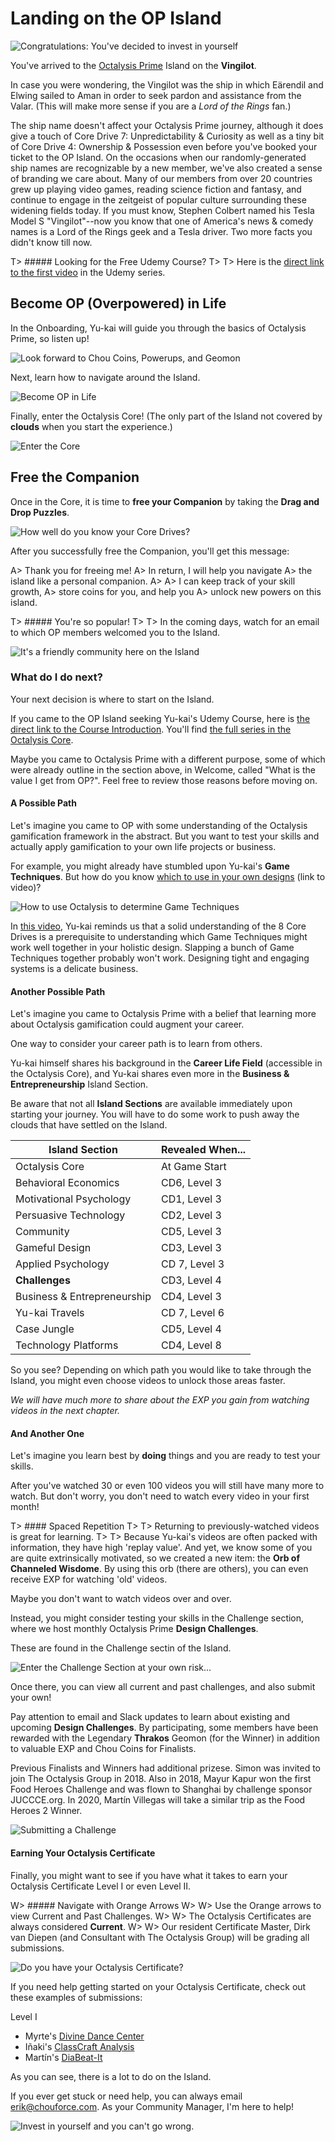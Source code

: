 # Landing on the OP Island

![Congratulations: You've decided to invest in yourself](/resources/investnow.png)

You've arrived to the [Octalysis Prime](https://octalysisprime.com) Island on the **Vingilot**. 

In case you were wondering, the Vingilot was the ship in which Eärendil and Elwing sailed to Aman in order to seek pardon and assistance from the Valar. (This will make more sense if you are a *Lord of the Rings* fan.)

The ship name doesn't affect your Octalysis Prime journey, although it does give a touch of Core Drive 7: Unpredictability & Curiosity as well as a tiny bit of Core Drive 4: Ownership & Possession even before you've booked your ticket to the OP Island. On the occasions when our randomly-generated ship names are recognizable by a new member, we've also created a sense of branding we care about. Many of our members from over 20 countries grew up playing video games, reading science fiction and fantasy, and continue to engage in the zeitgeist of popular culture surrounding these widening fields today. If you must know, Stephen Colbert named his Tesla Model S "Vingilot"--now you know that one of America's news & comedy names is a Lord of the Rings geek and a Tesla driver. Two more facts you didn't know till now. 

T> ##### Looking for the Free Udemy Course?
T>
T> Here is the [direct link to the first video](https://island.octalysisprime.com/#!/core/Beginner/Udemy%20Course%20Introduction/216085271) in the Udemy series.

## Become OP (Overpowered) in Life

In the Onboarding, Yu-kai will guide you through the basics of Octalysis Prime, so listen up!

![Look forward to Chou Coins, Powerups, and Geomon](/resources/intro01geo.png)

Next, learn how to navigate around the Island.

![Become OP in Life](/resources/opinlife.png)

Finally, enter the Octalysis Core! (The only part of the Island not covered by **clouds** when you start the experience.)

![Enter the Core](/resources/enterthecore.png)


## Free the Companion

Once in the Core, it is time to **free your Companion** by taking the **Drag and Drop Puzzles**. 

![How well do you know your Core Drives?](/resources/puzzle01.png)

After you successfully free the Companion, you'll get this message:

A> Thank you for freeing me!
A> In return, I will help you navigate
A> the island like a personal companion.
A>
A> I can keep track of your skill growth,
A> store coins for you, and help you
A> unlock new powers on this island.


T> ##### You're so popular!
T>
T> In the coming days, watch for an email to which OP members welcomed you to the Island.

![It's a friendly community here on the Island](/resources/popular.png)


### What do I do next? 

Your next decision is where to start on the Island. 

If you came to the OP Island seeking Yu-kai's Udemy Course, here is [the direct link to the Course Introduction](https://island.octalysisprime.com/#!/core/Beginner/Udemy%20Course%20Introduction/216085271). You'll find [the full series in the Octalysis Core](https://island.octalysisprime.com/#!/core/Beginner/Udemy%20Course%20Introduction/). 

Maybe you came to Octalysis Prime with a different purpose, some of which were already outline in the section above, in Welcome, called "What is the value I get from OP?". Feel free to review those reasons before moving on. 

#### A Possible Path

Let's imagine you came to OP with some understanding of the Octalysis gamification framework in the abstract. But you want to test your skills and actually apply gamification to your own life projects or business. 

For example, you might already have stumbled upon Yu-kai's **Game Techniques**. But how do you know [which to use in your own designs](https://island.octalysisprime.com/#!/core/Intermediate/Game%20Design%20Techniques%20(Intermediate)/218554735) (link to video)? 

![How to use Octalysis to determine Game Techniques](/resources/whichgts.png)

In [this video](https://island.octalysisprime.com/#!/core/Intermediate/Game%20Design%20Techniques%20(Intermediate)/218554735), Yu-kai reminds us that a solid understanding of the 8 Core Drives is a prerequisite to understanding which Game Techniques might work well together in your holistic design. Slapping a bunch of Game Techniques together probably won't work. Designing tight and engaging systems is a delicate business. 

#### Another Possible Path

Let's imagine you came to Octalysis Prime with a belief that learning more about Octalysis gamification could augment your career. 

One way to consider your career path is to learn from others. 

Yu-kai himself shares his background in the **Career Life Field** (accessible in the Octalysis Core), and Yu-kai shares even more in the **Business & Entrepreneurship** Island Section. 

Be aware that not all **Island Sections** are available immediately upon starting your journey. You will have to do some work to push away the clouds that have settled on the Island. 

| Island Section  | Revealed When...  |
|---|---|
| Octalysis Core  | At Game Start  |
| Behavioral Economics  | CD6, Level 3  |
| Motivational Psychology  | CD1, Level 3  |
| Persuasive Technology  | CD2, Level 3  |
| Community  | CD5, Level 3  |
| Gameful Design  | CD3, Level 3 |
| Applied Psychology  | CD 7, Level 3  |
| **Challenges**  | CD3, Level 4  |
| Business & Entrepreneurship  | CD4, Level 3  |
| Yu-kai Travels  | CD 7, Level 6  |
| Case Jungle  | CD5, Level 4 |
| Technology Platforms  | CD4, Level 8 |

So you see? Depending on which path you would like to take through the Island, you might even choose videos to unlock those areas faster. 

*We will have much more to share about the EXP you gain from watching videos in the next chapter.*



#### And Another One

Let's imagine you learn best by **doing** things and you are ready to test your skills.

After you've watched 30 or even 100 videos you will still have many more to watch. But don't worry, you don't need to watch every video in your first month!

T> #### Spaced Repetition
T>
T> Returning to previously-watched videos is great for learning. 
T>
T> Because Yu-kai's videos are often packed with information, they have high 'replay value'. And yet, we know some of you are quite extrinsically motivated, so we created a new item: the **Orb of Channeled Wisdome**. By using this orb (there are others), you can even receive EXP for watching 'old' videos.

Maybe you don't want to watch videos over and over. 

Instead, you might consider testing your skills in the Challenge section, where we host monthly Octalysis Prime **Design Challenges**.

These are found in the Challenge sectin of the Island.

![Enter the Challenge Section at your own risk...](/resources/challengesection.png)

Once there, you can view all current and past challenges, and also submit your own!

Pay attention to email and Slack updates to learn about existing and upcoming **Design Challenges**. By participating, some members have been rewarded with the Legendary **Thrakos** Geomon (for the Winner) in addition to valuable EXP and Chou Coins for Finalists. 

Previous Finalists and Winners had additional prizese. Simon was invited to join The Octalysis Group in 2018. Also in 2018, Mayur Kapur won the first Food Heroes Challenge and was flown to Shanghai by challenge sponsor JUCCCE.org. In 2020, Martín Villegas will take a similar trip as the Food Heroes 2 Winner.

![Submitting a Challenge](/resources/challengesub.png)

#### Earning Your Octalysis Certificate

Finally, you might want to see if you have what it takes to earn your Octalysis Certificate Level I or even Level II.

W> ##### Navigate with Orange Arrows
W>
W> Use the Orange arrows to view Current and Past Challenges.
W> 
W> The Octalysis Certificates are always considered **Current**.
W>
W> Our resident Certificate Master, Dirk van Diepen (and Consultant with The Octalysis Group) will be grading all submissions.

![Do you have your Octalysis Certificate?](/resources/certificatelevel1.png)

If you need help getting started on your Octalysis Certificate, check out these examples of submissions: 

Level I
- Myrte's [Divine Dance Center](https://island.octalysisprime.com/uploads/user_uploads/5c112a4b5136d3720c10448f/Myrte%20Verbaan%20-%20Divine%20Dance%20Center%20-%20Level%201%20Octalysis%20Certificate%20Submission%20-%20Revised1555375313774.pdf)
- Iñaki's [ClassCraft Analysis](https://island.octalysisprime.com/uploads/user_uploads/5b5df3ac64b2bc5f0db1f235/LVL1_%20Classcraft1546715816769.pdf)
- Martín's [DiaBeat-It](https://island.octalysisprime.com/uploads/user_uploads/5ca40c2a3bf7ef05fefdce9c/GAMIFICATION%20DESIGN%20DIABEAT-IT1556475300247.pdf)

As you can see, there is a lot to do on the Island. 

If you ever get stuck or need help, you can always email erik@chouforce.com. As your Community Manager, I'm here to help!

![Invest in yourself and you can't go wrong.](/resources/yukaithinks150.png)